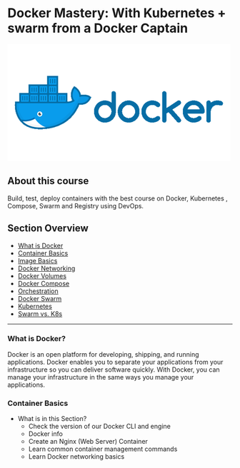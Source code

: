# Docker Mastery: With Kubernetes + swarm from a Docker Captain

![docker-logo](Assets/1_Yo7ixCaV3BGK-vrNKdPwAg.png)

## About this course

Build, test, deploy containers with the best course on Docker, Kubernetes , Compose, Swarm and Registry using DevOps.

## Section Overview

- [What is Docker](#introduction)
- [Container Basics](#container)
- [Image Basics](#)
- [Docker Networking](#)
- [Docker Volumes](#)
- [Docker Compose](#)
- [Orchestration](#)
- [Docker Swarm](#)
- [Kubernetes](#)
- [Swarm vs. K8s](#)

---

### What is Docker? <a name="introduction"></a>

Docker is an open platform for developing, shipping, and running applications. Docker enables you to separate your applications from your infrastructure so you can deliver software quickly. With Docker, you can manage your infrastructure in the same ways you manage your applications.

### Container Basics <a name="container"></a>

- What is in this Section?
  - Check the version of our Docker CLI and engine
  - Docker info
  - Create an Nginx (Web Server) Container
  - Learn common container management commands
  - Learn Docker networking basics
